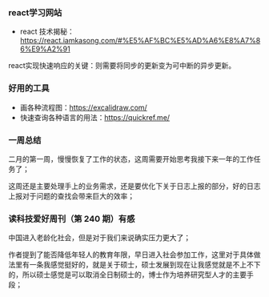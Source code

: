 ### react学习网站

* react 技术揭秘：https://react.iamkasong.com/#%E5%AF%BC%E5%AD%A6%E8%A7%86%E9%A2%91

react实现快速响应的关键：则需要将同步的更新变为可中断的异步更新。

### 好用的工具

* 画各种流程图：https://excalidraw.com/
* 快速查询各种语言的用法：https://quickref.me/

### 一周总结
二月的第一周，慢慢恢复了工作的状态，这周需要开始思考我接下来一年的工作任务了；

这周还是主要处理手上的业务需求，还是要优化下关于日志上报的部分，好的日志上报对于问题的查找会带来巨大的效率；

### 读科技爱好周刊（第 240 期）有感

中国进入老龄化社会，但是对于我们来说确实压力更大了；

作者提到了能否降低年轻人的教育年限，早日进入社会参加工作，这里对于具体做法里有一条我感觉挺好的，就是关于硕士，硕士发展到现在让我感觉就是不上不下的，所以硕士感觉是可以取消全日制硕士的，博士作为培养研究型人才的主要手段；